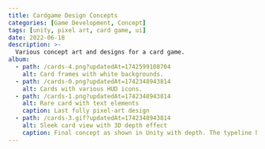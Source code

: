 ```yaml
---
title: Cardgame Design Concepts
categories: [Game Development, Concept]
tags: [unity, pixel art, card game, ui]
date: 2022-06-18
description: >-
  Various concept art and designs for a card game.
album:
  - path: /cards-4.png?updatedAt=1742599108704
    alt: Card frames with white backgrounds.
  - path: /cards-0.png?updatedAt=1742348943814
    alt: Cards with various HUD icons.
  - path: /cards-1.png?updatedAt=1742348943814
    alt: Rare card with text elements
    caption: Last fully pixel-art design
  - path: /cards-3.gif?updatedAt=1742348943814
    alt: Sleek card view with 3D depth effect
    caption: Final concept as shown in Unity with depth. The typeline has been converted to icons with specific shape language to be more accessible for color-blindness. Minimalistic elements are used as a compromise to have readable card text unconstrained by the true pixel size of the pixel-art style.
---
```

